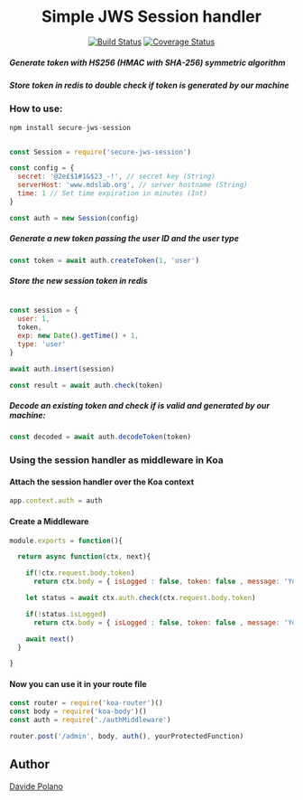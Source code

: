 
<div align="center">

# Simple JWS Session handler

[![Build Status](https://travis-ci.org/davidep87/secure-jws-session.svg?branch=master)](https://travis-ci.org/davidep87/secure-jws-session)
[![Coverage Status](https://coveralls.io/repos/github/davidep87/secure-jws-session/badge.svg?branch=master&1)](https://coveralls.io/github/davidep87/secure-jws-session?branch=master)
</div>

##### Generate token with HS256 (HMAC with SHA-256) symmetric algorithm
##### Store token in redis to double check if token is generated by our machine


### How to use:
```javascript
npm install secure-jws-session
```

```javascript

const Session = require('secure-jws-session')

const config = {
  secret: '@2e£$1#1&$23_-!', // secret key (String)
  serverHost: 'www.mdslab.org', // server hostname (String)
  time: 1 // Set time expiration in minutes (Int)
}

const auth = new Session(config)
```

##### Generate a new token passing the user ID and the user type

```javascript
const token = await auth.createToken(1, 'user')
```

##### Store the new session token in redis

```javascript

const session = {
  user: 1,
  token,
  exp: new Date().getTime() + 1,
  type: 'user'
}

await auth.insert(session)

const result = await auth.check(token)
```

##### Decode an existing token and check if is valid and generated by our machine:

```javascript
const decoded = await auth.decodeToken(token)
```

### Using the session handler as middleware in Koa
#### Attach the session handler over the Koa context

```javascript
app.context.auth = auth
```

#### Create a Middleware

```javascript
module.exports = function(){

  return async function(ctx, next){

    if(!ctx.request.body.token)
      return ctx.body = { isLogged : false, token: false , message: 'You must provide a token for this route' }

    let status = await ctx.auth.check(ctx.request.body.token)

    if(!status.isLogged)
      return ctx.body = { isLogged : false, token: false , message: 'You are not logged in please do the log-in again' }

    await next()
  }

}
```

#### Now you can use it in your route file

```javascript
const router = require('koa-router')()
const body = require('koa-body')()
const auth = require('./authMiddleware')

router.post('/admin', body, auth(), yourProtectedFunction)
```

## Author
<a target="_blank" href="https://www.mdslab.org">Davide Polano</a>

